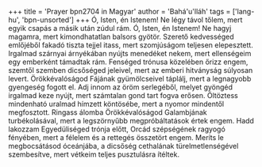 +++
title = 'Prayer bpn2704 in Magyar'
author = 'Bahá'u'lláh'
tags = ['lang-hu', 'bpn-unsorted']
+++
Ó, Isten, én Istenem! Ne légy távol tőlem, mert egyik csapás a másik után zúdul rám. Ó, Isten, én Istenem! Ne hagyj magamra, mert kimondhatatlan balsors gyötör. Szerető kedvességed emlőjéből fakadó tiszta tejjel itass, mert szomjúságom teljesen elepesztett. Irgalmad szárnyai árnyékában nyújts menedéket nekem, mert ellenségeim egy emberként támadtak rám. Fenséged trónusa közelében őrizz engem, szemtől szemben dicsőséged jeleivel, mert az emberi hitványság súlyosan levert. Örökkévalóságod Fájának gyümölcseivel táplálj, mert a legnagyobb gyengeség fogott el. Adj innom az öröm serlegéből, melyet gyöngéd irgalmad keze nyújt, mert számtalan gond tart fogva erősen. Öltöztess mindenható uralmad hímzett köntösébe, mert a nyomor mindentől megfosztott. Ringass álomba Örökkévalóságod Galambjának turbékolásával, mert a legszörnyűbb megpróbáltatások értek engem. Hadd lakozzam Egyedüliséged trónja előtt, Orcád szépségének ragyogó fényében, mert a félelem és a rettegés összetört engem. Meríts le megbocsátásod óceánjába, a dicsőség cethalának türelmetlenségével szembesítve, mert vétkeim teljes pusztulásra ítéltek.
